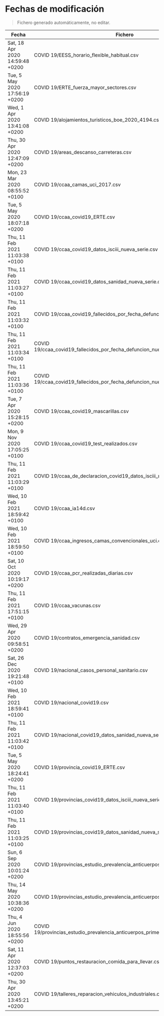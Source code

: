 # Fechas de modificación

> Fichero generado automáticamente, no editar.

| Fecha                           | Fichero                  |
|---------------------------------|--------------------------|
| Sat, 18 Apr 2020 14:59:48 +0200  | COVID 19/EESS_horario_flexible_habitual.csv |
| Tue, 5 May 2020 17:56:19 +0200  | COVID 19/ERTE_fuerza_mayor_sectores.csv |
| Wed, 1 Apr 2020 13:41:08 +0200  | COVID 19/alojamientos_turisticos_boe_2020_4194.csv |
| Thu, 30 Apr 2020 12:47:09 +0200  | COVID 19/areas_descanso_carreteras.csv |
| Mon, 23 Mar 2020 08:55:52 +0100  | COVID 19/ccaa_camas_uci_2017.csv |
| Tue, 5 May 2020 18:07:18 +0200  | COVID 19/ccaa_covid19_ERTE.csv |
| Thu, 11 Feb 2021 11:03:38 +0100  | COVID 19/ccaa_covid19_datos_isciii_nueva_serie.csv |
| Thu, 11 Feb 2021 11:03:27 +0100  | COVID 19/ccaa_covid19_datos_sanidad_nueva_serie.csv |
| Thu, 11 Feb 2021 11:03:32 +0100  | COVID 19/ccaa_covid19_fallecidos_por_fecha_defuncion_nueva_serie.csv |
| Thu, 11 Feb 2021 11:03:34 +0100  | COVID 19/ccaa_covid19_fallecidos_por_fecha_defuncion_nueva_serie_long.csv |
| Thu, 11 Feb 2021 11:03:36 +0100  | COVID 19/ccaa_covid19_fallecidos_por_fecha_defuncion_nueva_serie_original.csv |
| Tue, 7 Apr 2020 15:28:15 +0200  | COVID 19/ccaa_covid19_mascarillas.csv |
| Mon, 9 Nov 2020 17:05:25 +0100  | COVID 19/ccaa_covid19_test_realizados.csv |
| Thu, 11 Feb 2021 11:03:29 +0100  | COVID 19/ccaa_de_declaracion_covid19_datos_isciii_nueva_serie.csv |
| Wed, 10 Feb 2021 18:59:42 +0100  | COVID 19/ccaa_ia14d.csv |
| Wed, 10 Feb 2021 18:59:50 +0100  | COVID 19/ccaa_ingresos_camas_convencionales_uci.csv |
| Sat, 10 Oct 2020 10:19:17 +0200  | COVID 19/ccaa_pcr_realizadas_diarias.csv |
| Thu, 11 Feb 2021 17:51:15 +0100  | COVID 19/ccaa_vacunas.csv |
| Wed, 29 Apr 2020 09:58:51 +0200  | COVID 19/contratos_emergencia_sanidad.csv |
| Sat, 26 Dec 2020 19:21:48 +0100  | COVID 19/nacional_casos_personal_sanitario.csv |
| Wed, 10 Feb 2021 18:59:41 +0100  | COVID 19/nacional_covid19.csv |
| Thu, 11 Feb 2021 11:03:42 +0100  | COVID 19/nacional_covid19_datos_sanidad_nueva_serie_grupos_edad.csv |
| Tue, 5 May 2020 18:24:41 +0200  | COVID 19/provincia_covid19_ERTE.csv |
| Thu, 11 Feb 2021 11:03:40 +0100  | COVID 19/provincias_covid19_datos_isciii_nueva_serie.csv |
| Thu, 11 Feb 2021 11:03:25 +0100  | COVID 19/provincias_covid19_datos_sanidad_nueva_serie.csv |
| Sun, 6 Sep 2020 10:01:24 +0200  | COVID 19/provincias_estudio_prevalencia_anticuerpos_final.csv |
| Thu, 14 May 2020 10:38:36 +0200  | COVID 19/provincias_estudio_prevalencia_anticuerpos_primera_ronda.csv |
| Thu, 4 Jun 2020 18:55:56 +0200  | COVID 19/provincias_estudio_prevalencia_anticuerpos_primera_y_segunda_ronda.csv |
| Sat, 11 Apr 2020 12:37:03 +0200  | COVID 19/puntos_restauracion_comida_para_llevar.csv |
| Thu, 30 Apr 2020 13:45:21 +0200  | COVID 19/talleres_reparacion_vehiculos_industriales.csv |
